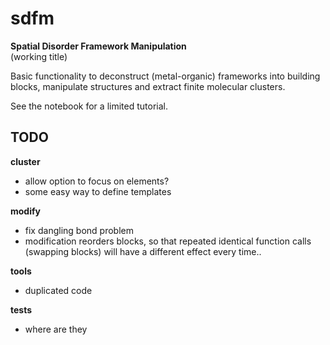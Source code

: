 # sdfm
**Spatial Disorder Framework Manipulation**  
(working title)

Basic functionality to deconstruct (metal-organic) frameworks into building blocks, 
manipulate structures and extract finite molecular clusters.

See the notebook for a limited tutorial.

## TODO

**cluster**
- allow option to focus on elements?
- some easy way to define templates

**modify**
- fix dangling bond problem
- modification reorders blocks, 
so that repeated identical function calls (swapping blocks) 
will have a different effect every time..

**tools**
- duplicated code

**tests**
- where are they

